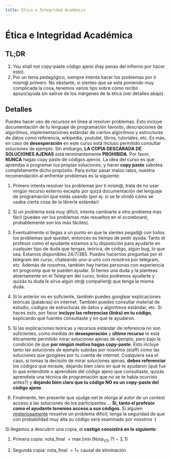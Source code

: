 ```yaml
---
title: Ética e Integridad Académica
---
```



# Ética e Integridad Académica

## TL;DR
1. You shall not copy-paste código ajeno (hay penas del infierno por hacer esto).
2. Por un tema pedagógico, siempre intenta hacer los problemas por ti mism@ primero. No obstante, si sientes que se está poniendo muy complicada la cosa, tenemos varios tips sobre cómo recibir apoyo/ayuda sin salirse de los márgenes de la ética (ver detalles abajo).

## Detalles
Puedes hacer uso de recursos en línea al resolver problemas. Esto incluye documentación de tu lenguaje de programación favorito, descripciones de algoritmos, implementaciones estándar de ciertos algoritmos y estructuras de datos como referencia, wikipedia, youtube, libros, tutoriales, etc. Es más, en caso de **desesperación** en este curso está incluso permitido consultar soluciones de ejemplo. Sin embargo, **LA COPIA DESCARADA DE SOLUCIONES AJENAS** está terminantemente **PROHIBIDA**. Por favor, **NUNCA** hagas copy paste de códigos ajenos. La idea del curso es que aprendas a programar tus propias soluciones, y hacer **copy paste** sabotea completamente dicho propósito. Para evitar pasar malos ratos, nuestra recomendación al enfrentar problemas es la siguiente:

1. Primero intenta resolver los problemas por ti mism@, trata de no usar ningún recurso externo excepto por quizá documentación del lenguaje de programación que estás usando (por ej. si se te olvidó cómo se usaba cierta cosa de la librería estándar)

2. Si un problema está muy difícil, intenta cambiarte a otro problema más fácil (puedes ver los problemas más resueltos en el scoreboard, probablemente son los más fáciles).

3. Eventualmente si llegas a un punto en que te sientes pegad@ con todos los problemas que quedan, entonces es tiempo de pedir ayuda. Tanto el profesor como el ayudante estamos a tu disposición para ayudarte en cualquier tipo de duda que tengas, teórica, de código, algún bug, lo que sea. Estamos disponibles 24/7/365. Puedes hacernos preguntas por el telegram del curso, chateando uno-a-uno con nosotros por telegram, etc. Además de nosotros, también hay hartas personas con experiencia en progcomp que te pueden ayudar. Si tienes una duda y la planteas abiertamente en el Telegram del curso, todos podremos ayudarte y quizás tu duda le sirva algún otr@ compañer@ que tenga la misma duda.

4. Si lo anterior no es suficiente, también puedes googlear explicaciones teóricas (palabras) en internet. También puedes consultar material de estudio, códigos de estructuras de datos y algoritmos estándar, etc. Si haces esto, por favor **incluye las referencias (links) en tu código**, explicando qué fuentes consultaste y en qué te ayudaron.

5. Si las explicaciones teóricas y recursos estándar de referencia no son suficientes, como medida de **desesperación** y **último recurso** te está éticamente permitido mirar soluciones ajenas de ejemplo, pero bajo la condición de que **por ningún motivo hagas copy-paste**. Esto incluye tanto las soluciones de ejemplo subidas por nosotros (staff) como las soluciones que googlees por tu cuenta de internet. Cualquiera sea el caso, si tomas la decisión de mirar soluciones ajenas, **debes referenciar** los códigos que miraste, dejando bien claro en qué te ayudaron (qué fue lo que entendiste o aprendiste del código ajeno que consultaste, quizás aprendiste una técnica de programación que no se te había ocurrido antes?) y **dejando bien claro que tu código NO es un copy-paste del código ajeno**.

6. Finalmente, ten presente que vjudge.net le otorga al autor de un contest acceso a las soluciones de los participantes ... **Sí, tanto el profesor como el ayudante tenemos acceso a sus códigos**. Si alguien [misteriosamente](https://youtu.be/HQoRXhS7vlU) resuelve un problema difícil, tenga la seguridad de que con probabilidad muy alta su código será examinado por nosotros :)

Si llegamos a descubrir una copia, el  **castigo consistirá en lo siguiente**:

1) Primera copia: nota_final $= \max(\min(\operatorname{Nota}_{V3}, 7) - 3, 1)$

2) Segunda copia: nota_final $= 1 +$ causal de eliminación
